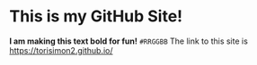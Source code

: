 # This is my GitHub Site!
**I am making this text bold for fun!**
`#RRGGBB`
The link to this site is https://torisimon2.github.io/
